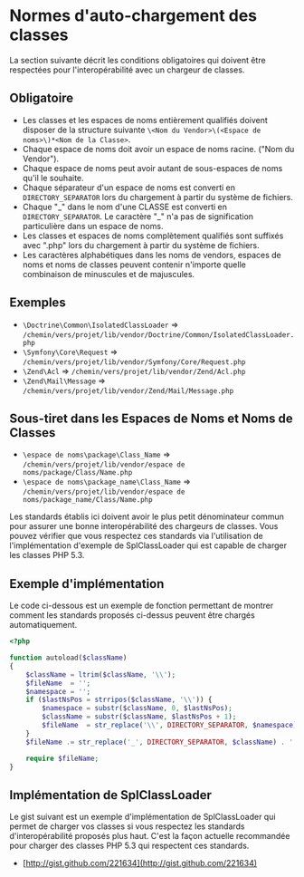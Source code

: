Normes d'auto-chargement des classes
====================================

La section suivante décrit les conditions obligatoires qui doivent être
respectées pour l'interopérabilité avec un chargeur de classes.

Obligatoire
-----------

* Les classes et les espaces de noms entièrement qualifiés doivent disposer de
  la structure suivante
  `\<Nom du Vendor>\(<Espace de noms>\)*<Nom de la Classe>`.
* Chaque espace de noms doit avoir un espace de noms racine. ("Nom du Vendor").
* Chaque espace de noms peut avoir autant de sous-espaces de noms qu'il le
  souhaite.
* Chaque séparateur d'un espace de noms est converti en  `DIRECTORY_SEPARATOR`
  lors du chargement à partir du système de fichiers.
* Chaque "\_" dans le nom d'une CLASSE est converti en `DIRECTORY_SEPARATOR`. Le
  caractère "\_" n'a pas de signification particulière dans un espace de noms.
* Les classes et espaces de noms complètement qualifiés sont suffixés avec
  ".php" lors du chargement à partir du système de fichiers.
* Les caractères alphabétiques dans les noms de vendors, espaces de noms et noms
  de classes peuvent contenir n'importe quelle combinaison de minuscules et de
  majuscules.

Exemples
--------

* `\Doctrine\Common\IsolatedClassLoader` => `/chemin/vers/projet/lib/vendor/Doctrine/Common/IsolatedClassLoader.php`
* `\Symfony\Core\Request` => `/chemin/vers/projet/lib/vendor/Symfony/Core/Request.php`
* `\Zend\Acl` => `/chemin/vers/projet/lib/vendor/Zend/Acl.php`
* `\Zend\Mail\Message` => `/chemin/vers/projet/lib/vendor/Zend/Mail/Message.php`

Sous-tiret dans les Espaces de Noms et Noms de Classes
------------------------------------------------------

* `\espace de noms\package\Class_Name` => `/chemin/vers/projet/lib/vendor/espace de noms/package/Class/Name.php`
* `\espace de noms\package_name\Class_Name` => `/chemin/vers/projet/lib/vendor/espace de noms/package_name/Class/Name.php`

Les standards établis ici doivent avoir le plus petit dénominateur commun pour
assurer une bonne interopérabilité des chargeurs de classes. Vous pouvez
vérifier que vous respectez ces standards via l'utilisation de l'implémentation
d'exemple de SplClassLoader qui est capable de charger les classes PHP 5.3.

Exemple d'implémentation
------------------------

Le code ci-dessous est un exemple de fonction permettant de montrer comment les
standards proposés ci-dessus peuvent être chargés automatiquement.

~~~php
<?php

function autoload($className)
{
    $className = ltrim($className, '\\');
    $fileName  = '';
    $namespace = '';
    if ($lastNsPos = strripos($className, '\\')) {
        $namespace = substr($className, 0, $lastNsPos);
        $className = substr($className, $lastNsPos + 1);
        $fileName  = str_replace('\\', DIRECTORY_SEPARATOR, $namespace) . DIRECTORY_SEPARATOR;
    }
    $fileName .= str_replace('_', DIRECTORY_SEPARATOR, $className) . '.php';

    require $fileName;
}
~~~

Implémentation de SplClassLoader
--------------------------------

Le gist suivant est un exemple d'implémentation de SplClassLoader qui permet de
charger vos classes si vous respectez les standards d'interopérabilité proposés
plus haut. C'est la façon actuelle recommandée pour charger des classes PHP 5.3
qui respectent ces standards.

* [http://gist.github.com/221634](http://gist.github.com/221634)

